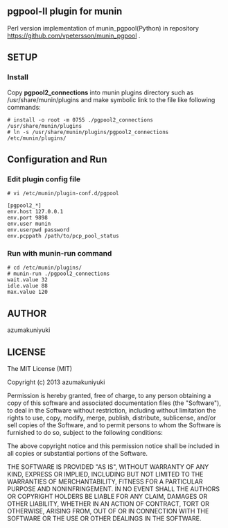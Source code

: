 pgpool-II plugin for munin
--------------------------

Perl version implementation of munin\_pgpool(Python) in repository https://github.com/vpetersson/munin_pgpool .

## SETUP
### Install

Copy __pgpool2_connections__ into munin plugins directory such as /usr/share/munin/plugins
and make symbolic link to the file like following commands:

    # install -o root -m 0755 ./pgpool2_connections /usr/share/munin/plugins
    # ln -s /usr/share/munin/plugins/pgpool2_connections /etc/munin/plugins/

## Configuration and Run

### Edit plugin config file
    # vi /etc/munin/plugin-conf.d/pgpool

    [pgpool2_*]
    env.host 127.0.0.1
    env.port 9898
    env.user munin
    env.userpwd password
    env.pcppath /path/to/pcp_pool_status

### Run with munin-run command
    # cd /etc/munin/plugins/
    # munin-run ./pgpool2_connections
    wait.value 32
    idle.value 88
    max.value 120

AUTHOR
------
azumakuniyuki

LICENSE
-------
The MIT License (MIT)

Copyright (c) 2013 azumakuniyuki

Permission is hereby granted, free of charge, to any person obtaining a copy
of this software and associated documentation files (the "Software"), to deal
in the Software without restriction, including without limitation the rights
to use, copy, modify, merge, publish, distribute, sublicense, and/or sell
copies of the Software, and to permit persons to whom the Software is
furnished to do so, subject to the following conditions:

The above copyright notice and this permission notice shall be included in
all copies or substantial portions of the Software.

THE SOFTWARE IS PROVIDED "AS IS", WITHOUT WARRANTY OF ANY KIND, EXPRESS OR
IMPLIED, INCLUDING BUT NOT LIMITED TO THE WARRANTIES OF MERCHANTABILITY,
FITNESS FOR A PARTICULAR PURPOSE AND NONINFRINGEMENT. IN NO EVENT SHALL THE
AUTHORS OR COPYRIGHT HOLDERS BE LIABLE FOR ANY CLAIM, DAMAGES OR OTHER
LIABILITY, WHETHER IN AN ACTION OF CONTRACT, TORT OR OTHERWISE, ARISING FROM,
OUT OF OR IN CONNECTION WITH THE SOFTWARE OR THE USE OR OTHER DEALINGS IN
THE SOFTWARE.

